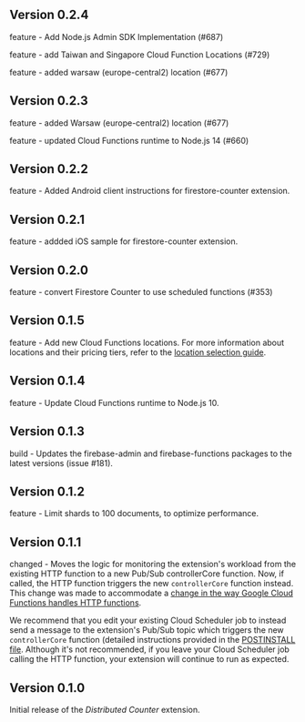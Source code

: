 ## Version 0.2.4

feature - Add Node.js Admin SDK Implementation (#687)

feature - add Taiwan and Singapore Cloud Function Locations (#729)

feature - added warsaw (europe-central2) location (#677)

## Version 0.2.3

feature - added Warsaw (europe-central2) location (#677)

feature - updated Cloud Functions runtime to Node.js 14 (#660)

## Version 0.2.2

feature - Added Android client instructions for firestore-counter extension.

## Version 0.2.1

feature - addded iOS sample for firestore-counter extension.

## Version 0.2.0

feature - convert Firestore Counter to use scheduled functions (#353)

## Version 0.1.5

feature - Add new Cloud Functions locations. For more information about locations and their pricing tiers, refer to the [location selection guide](https://firebase.google.com/docs/functions/locations).

## Version 0.1.4

feature - Update Cloud Functions runtime to Node.js 10.

## Version 0.1.3

build - Updates the firebase-admin and firebase-functions packages to the latest versions (issue #181).

## Version 0.1.2

feature - Limit shards to 100 documents, to optimize performance.

## Version 0.1.1

changed - Moves the logic for monitoring the extension's workload from the existing HTTP function to a new Pub/Sub controllerCore function. Now, if called, the HTTP function triggers the new `controllerCore` function instead. This change was made to accommodate a [change in the way Google Cloud Functions handles HTTP functions](https://cloud.google.com/functions/docs/securing/managing-access#allowing_unauthenticated_function_invocation).

We recommend that you edit your existing Cloud Scheduler job to instead send a message to the extension's Pub/Sub topic which triggers the new `controllerCore` function (detailed instructions provided in the [POSTINSTALL file](https://github.com/firebase/extensions/blob/master/firestore-counter/POSTINSTALL.md#set-up-a-cloud-scheduler-job). Although it's not recommended, if you leave your Cloud Scheduler job calling the HTTP function, your extension will continue to run as expected.

## Version 0.1.0

Initial release of the _Distributed Counter_ extension.
